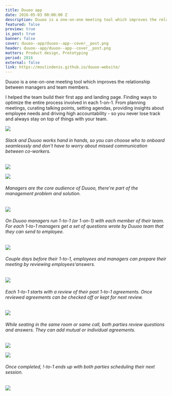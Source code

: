 ```yaml
---
title: Duuoo app
date: 2016-05-03 00:00:00 Z
description: Duuoo is a one-on-one meeting tool which improves the relationship between managers and team members.
featured: false
preview: true
is_post: true
banner: false
cover: duuoo--app/duuoo--app--cover__post.png
header: duuoo--app/duuoo--app--cover__post.png
matters: Product design, Prototyping
period: 2016
external: false
link: https://moulindenis.github.io/duuoo-website/
---
```


Duuoo is a one-on-one meeting tool which improves the relationship between managers and team members.

I helped the team build their first app and landing page. Finding ways to optimize the entire process involved in each 1-on-1. From planning meetings, curating talking points, setting agendas, providing insights about employee needs and driving high accountability - so you never lose track and always stay on top of things with your team.

![](../../assets/images/posts/duuoo--app/duuoo--app--content--0.png)

###### Slack and Duuoo works hand in hands, so you can choose who to onboard seamlesssly and don't have to worry about missed communication between co-workers.

![](../../assets/images/posts/duuoo--app/duuoo--app--content--1.png)

![](../../assets/images/posts/duuoo--app/duuoo--app--content--2.png)

###### Managers are the core audience of Duuoo, there're part of the management problem and solution.

![](../../assets/images/posts/duuoo--app/duuoo--app--content--3.png)

###### On Duuoo managers run 1-to-1 (or 1-on-1) with each member of their team. For each 1-to-1 managers get a set of questions wrote by Duuoo team that they can send to employee.

![](../../assets/images/posts/duuoo--app/duuoo--app--content--4.png)

###### Couple days before their 1-to-1, employees and managers can prepare their meeting by reviewing employees'answers.

![](../../assets/images/posts/duuoo--app/duuoo--app--content--5.png)

###### Each 1-to-1 starts with a review of their past 1-to-1 agreements. Once reviewed agreements can be checked off or kept for next review.

![](../../assets/images/posts/duuoo--app/duuoo--app--content--6.png)

###### While seating in the same room or same call, both parties review questions and answers. They can add mutual or individual agreements.

![](../../assets/images/posts/duuoo--app/duuoo--app--content--7.png)

![](../../assets/images/posts/duuoo--app/duuoo--app--content--8.png)

###### Once completed, !-to-1 ends up with both parties scheduling their next session.

![](../../assets/images/posts/duuoo--app/duuoo--app--content--9.png)
